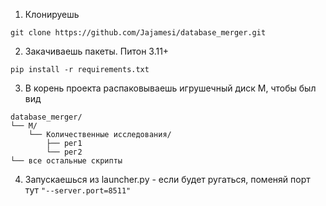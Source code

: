 1. Клонируешь
```
git clone https://github.com/Jajamesi/database_merger.git
```

2. Закачиваешь пакеты. Питон 3.11+
```
pip install -r requirements.txt
```

3. В корень проекта распаковываешь игрушечный диск М, чтобы был вид
```
database_merger/  
└── M/  
    └── Количественные исследования/  
        ├── рег1  
        └── рег2  
└── все остальные скрипты  
```

4. Запускаешься из launcher.py - если будет ругаться, поменяй порт тут `"--server.port=8511"`
